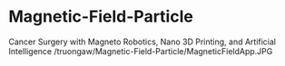 # Magnetic-Field-Particle
Cancer Surgery with Magneto Robotics, Nano 3D Printing, and Artificial Intelligence
/truongaw/Magnetic-Field-Particle/MagneticFieldApp.JPG
